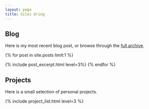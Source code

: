 ```yaml
---
layout: page
title: Giles Dring
---
```


## Blog

Here is my most recent blog post, or browse through the [full archive][BLOG].

[BLOG]: /blog/

{% for post in site.posts limit:1 %}
<html>{% include post_excerpt.html level=3%}</html>
{% endfor %}


## Projects

Here is a small selection of personal projects.

{% include project_list.html level=3 %}
